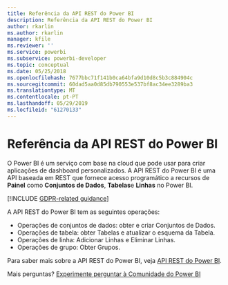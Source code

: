 ```yaml
---
title: Referência da API REST do Power BI
description: Referência da API REST do Power BI
author: rkarlin
ms.author: rkarlin
manager: kfile
ms.reviewer: ''
ms.service: powerbi
ms.subservice: powerbi-developer
ms.topic: conceptual
ms.date: 05/25/2018
ms.openlocfilehash: 7677bbc71f141b0ca64bfa9d10d8c5b3c884904c
ms.sourcegitcommit: 60dad5aa0d85db790553e537bf8ac34ee3289ba3
ms.translationtype: MT
ms.contentlocale: pt-PT
ms.lasthandoff: 05/29/2019
ms.locfileid: "61270133"
---
```

# <a name="power-bi-rest-api-reference"></a>Referência da API REST do Power BI

O Power BI é um serviço com base na cloud que pode usar para criar aplicações de dashboard personalizados. A API REST do Power BI é uma API baseada em REST que fornece acesso programático a recursos de **Painel** como **Conjuntos de Dados**, **Tabelas**e **Linhas** no Power BI.

[!INCLUDE [GDPR-related guidance](../includes/gdpr-hybrid-note.md)]

A API REST do Power BI tem as seguintes operações:

* Operações de conjuntos de dados: obter e criar Conjuntos de Dados.
* Operações de tabela: obter Tabelas e atualizar o esquema da Tabela.
* Operações de linha: Adicionar Linhas e Eliminar Linhas.
* Operações de grupo: Obter Grupos.

Para saber mais sobre a API REST do Power BI, veja [API REST do Power BI](https://docs.microsoft.com/rest/api/power-bi/).

Mais perguntas? [Experimente perguntar à Comunidade do Power BI](http://community.powerbi.com/)